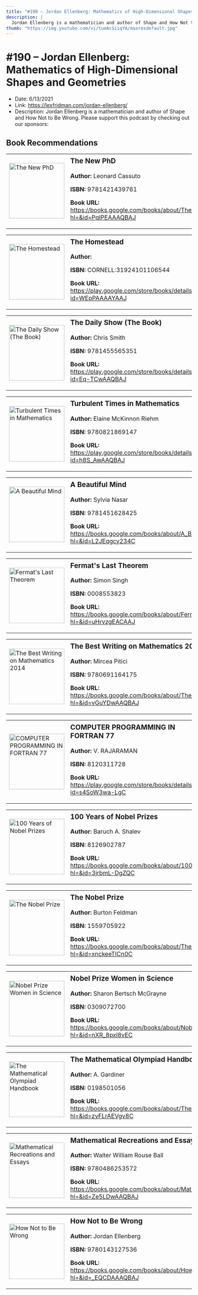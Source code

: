 ```yaml
---
title: "#190 – Jordan Ellenberg: Mathematics of High-Dimensional Shapes and Geometries"
description: |
  Jordan Ellenberg is a mathematician and author of Shape and How Not to Be Wrong. Please support this podcast by checking out our sponsors:"
thumb: "https://img.youtube.com/vi/tueAcSiiqYA/maxresdefault.jpg"
---
```


# #190 – Jordan Ellenberg: Mathematics of High-Dimensional Shapes and Geometries

  - Date: 6/13/2021
  - Link: https://lexfridman.com/jordan-ellenberg/
  - Description: Jordan Ellenberg is a mathematician and author of Shape and How Not to Be Wrong. Please support this podcast by checking out our sponsors:

## Book Recommendations

<table style="border: none;"><tr style="border: none;"><td style="border: none;"><img src="https://books.google.com/books/content?id=PqIPEAAAQBAJ&printsec=frontcover&img=1&zoom=1&edge=curl&source=gbs_api" alt="The New PhD" width="150" style="vertical-align: top;"></td><td style="border: none; vertical-align: top;"><h3 style='margin-top: 5'>The New PhD</h3><p><strong>Author:</strong> Leonard Cassuto</p><p><strong>ISBN:</strong> 9781421439761</p><p><strong>Book URL:</strong> <a href="https://books.google.com/books/about/The_New_PhD.html?hl=&id=PqIPEAAAQBAJ">https://books.google.com/books/about/The_New_PhD.html?hl=&id=PqIPEAAAQBAJ</a></p></td></tr></table>
<table style="border: none;"><tr style="border: none;"><td style="border: none;"><img src="https://books.google.com/books/content?id=WEpPAAAAYAAJ&printsec=frontcover&img=1&zoom=1&edge=curl&source=gbs_api" alt="The Homestead" width="150" style="vertical-align: top;"></td><td style="border: none; vertical-align: top;"><h3 style='margin-top: 5'>The Homestead</h3><p><strong>Author:</strong> </p><p><strong>ISBN:</strong> CORNELL:31924101106544</p><p><strong>Book URL:</strong> <a href="https://play.google.com/store/books/details?id=WEpPAAAAYAAJ">https://play.google.com/store/books/details?id=WEpPAAAAYAAJ</a></p></td></tr></table>
<table style="border: none;"><tr style="border: none;"><td style="border: none;"><img src="https://books.google.com/books/content?id=Eq-TCwAAQBAJ&printsec=frontcover&img=1&zoom=1&edge=curl&source=gbs_api" alt="The Daily Show (The Book)" width="150" style="vertical-align: top;"></td><td style="border: none; vertical-align: top;"><h3 style='margin-top: 5'>The Daily Show (The Book)</h3><p><strong>Author:</strong> Chris Smith</p><p><strong>ISBN:</strong> 9781455565351</p><p><strong>Book URL:</strong> <a href="https://play.google.com/store/books/details?id=Eq-TCwAAQBAJ">https://play.google.com/store/books/details?id=Eq-TCwAAQBAJ</a></p></td></tr></table>
<table style="border: none;"><tr style="border: none;"><td style="border: none;"><img src="https://books.google.com/books/content?id=h8S_AwAAQBAJ&printsec=frontcover&img=1&zoom=1&edge=curl&source=gbs_api" alt="Turbulent Times in Mathematics" width="150" style="vertical-align: top;"></td><td style="border: none; vertical-align: top;"><h3 style='margin-top: 5'>Turbulent Times in Mathematics</h3><p><strong>Author:</strong> Elaine McKinnon Riehm</p><p><strong>ISBN:</strong> 9780821869147</p><p><strong>Book URL:</strong> <a href="https://play.google.com/store/books/details?id=h8S_AwAAQBAJ">https://play.google.com/store/books/details?id=h8S_AwAAQBAJ</a></p></td></tr></table>
<table style="border: none;"><tr style="border: none;"><td style="border: none;"><img src="https://books.google.com/books/content?id=L2JEqgcy234C&printsec=frontcover&img=1&zoom=1&edge=curl&source=gbs_api" alt="A Beautiful Mind" width="150" style="vertical-align: top;"></td><td style="border: none; vertical-align: top;"><h3 style='margin-top: 5'>A Beautiful Mind</h3><p><strong>Author:</strong> Sylvia Nasar</p><p><strong>ISBN:</strong> 9781451628425</p><p><strong>Book URL:</strong> <a href="https://books.google.com/books/about/A_Beautiful_Mind.html?hl=&id=L2JEqgcy234C">https://books.google.com/books/about/A_Beautiful_Mind.html?hl=&id=L2JEqgcy234C</a></p></td></tr></table>
<table style="border: none;"><tr style="border: none;"><td style="border: none;"><img src="https://books.google.com/books/content?id=uHrvzgEACAAJ&printsec=frontcover&img=1&zoom=1&source=gbs_api" alt="Fermat's Last Theorem" width="150" style="vertical-align: top;"></td><td style="border: none; vertical-align: top;"><h3 style='margin-top: 5'>Fermat's Last Theorem</h3><p><strong>Author:</strong> Simon Singh</p><p><strong>ISBN:</strong> 0008553823</p><p><strong>Book URL:</strong> <a href="https://books.google.com/books/about/Fermat_s_Last_Theorem.html?hl=&id=uHrvzgEACAAJ">https://books.google.com/books/about/Fermat_s_Last_Theorem.html?hl=&id=uHrvzgEACAAJ</a></p></td></tr></table>
<table style="border: none;"><tr style="border: none;"><td style="border: none;"><img src="https://books.google.com/books/content?id=vGuYDwAAQBAJ&printsec=frontcover&img=1&zoom=1&edge=curl&source=gbs_api" alt="The Best Writing on Mathematics 2014" width="150" style="vertical-align: top;"></td><td style="border: none; vertical-align: top;"><h3 style='margin-top: 5'>The Best Writing on Mathematics 2014</h3><p><strong>Author:</strong> Mircea Pitici</p><p><strong>ISBN:</strong> 9780691164175</p><p><strong>Book URL:</strong> <a href="https://books.google.com/books/about/The_Best_Writing_on_Mathematics_2014.html?hl=&id=vGuYDwAAQBAJ">https://books.google.com/books/about/The_Best_Writing_on_Mathematics_2014.html?hl=&id=vGuYDwAAQBAJ</a></p></td></tr></table>
<table style="border: none;"><tr style="border: none;"><td style="border: none;"><img src="https://books.google.com/books/content?id=s4SoW3wa-LgC&printsec=frontcover&img=1&zoom=1&edge=curl&source=gbs_api" alt="COMPUTER PROGRAMMING IN FORTRAN 77" width="150" style="vertical-align: top;"></td><td style="border: none; vertical-align: top;"><h3 style='margin-top: 5'>COMPUTER PROGRAMMING IN FORTRAN 77</h3><p><strong>Author:</strong> V. RAJARAMAN</p><p><strong>ISBN:</strong> 8120311728</p><p><strong>Book URL:</strong> <a href="https://play.google.com/store/books/details?id=s4SoW3wa-LgC">https://play.google.com/store/books/details?id=s4SoW3wa-LgC</a></p></td></tr></table>
<table style="border: none;"><tr style="border: none;"><td style="border: none;"><img src="https://books.google.com/books/content?id=3jrbmL-DgZQC&printsec=frontcover&img=1&zoom=1&edge=curl&source=gbs_api" alt="100 Years of Nobel Prizes" width="150" style="vertical-align: top;"></td><td style="border: none; vertical-align: top;"><h3 style='margin-top: 5'>100 Years of Nobel Prizes</h3><p><strong>Author:</strong> Baruch A. Shalev</p><p><strong>ISBN:</strong> 8126902787</p><p><strong>Book URL:</strong> <a href="https://books.google.com/books/about/100_Years_of_Nobel_Prizes.html?hl=&id=3jrbmL-DgZQC">https://books.google.com/books/about/100_Years_of_Nobel_Prizes.html?hl=&id=3jrbmL-DgZQC</a></p></td></tr></table>
<table style="border: none;"><tr style="border: none;"><td style="border: none;"><img src="https://books.google.com/books/content?id=xnckeeTICn0C&printsec=frontcover&img=1&zoom=1&edge=curl&source=gbs_api" alt="The Nobel Prize" width="150" style="vertical-align: top;"></td><td style="border: none; vertical-align: top;"><h3 style='margin-top: 5'>The Nobel Prize</h3><p><strong>Author:</strong> Burton Feldman</p><p><strong>ISBN:</strong> 1559705922</p><p><strong>Book URL:</strong> <a href="https://books.google.com/books/about/The_Nobel_Prize.html?hl=&id=xnckeeTICn0C">https://books.google.com/books/about/The_Nobel_Prize.html?hl=&id=xnckeeTICn0C</a></p></td></tr></table>
<table style="border: none;"><tr style="border: none;"><td style="border: none;"><img src="https://books.google.com/books/content?id=nXR_8pxl8vEC&printsec=frontcover&img=1&zoom=1&source=gbs_api" alt="Nobel Prize Women in Science" width="150" style="vertical-align: top;"></td><td style="border: none; vertical-align: top;"><h3 style='margin-top: 5'>Nobel Prize Women in Science</h3><p><strong>Author:</strong> Sharon Bertsch McGrayne</p><p><strong>ISBN:</strong> 0309072700</p><p><strong>Book URL:</strong> <a href="https://books.google.com/books/about/Nobel_Prize_Women_in_Science.html?hl=&id=nXR_8pxl8vEC">https://books.google.com/books/about/Nobel_Prize_Women_in_Science.html?hl=&id=nXR_8pxl8vEC</a></p></td></tr></table>
<table style="border: none;"><tr style="border: none;"><td style="border: none;"><img src="https://books.google.com/books/content?id=zyFLrAEVgv8C&printsec=frontcover&img=1&zoom=1&edge=curl&source=gbs_api" alt="The Mathematical Olympiad Handbook" width="150" style="vertical-align: top;"></td><td style="border: none; vertical-align: top;"><h3 style='margin-top: 5'>The Mathematical Olympiad Handbook</h3><p><strong>Author:</strong> A. Gardiner</p><p><strong>ISBN:</strong> 0198501056</p><p><strong>Book URL:</strong> <a href="https://books.google.com/books/about/The_Mathematical_Olympiad_Handbook.html?hl=&id=zyFLrAEVgv8C">https://books.google.com/books/about/The_Mathematical_Olympiad_Handbook.html?hl=&id=zyFLrAEVgv8C</a></p></td></tr></table>
<table style="border: none;"><tr style="border: none;"><td style="border: none;"><img src="https://books.google.com/books/content?id=Ze5LDwAAQBAJ&printsec=frontcover&img=1&zoom=1&edge=curl&source=gbs_api" alt="Mathematical Recreations and Essays" width="150" style="vertical-align: top;"></td><td style="border: none; vertical-align: top;"><h3 style='margin-top: 5'>Mathematical Recreations and Essays</h3><p><strong>Author:</strong> Walter William Rouse Ball</p><p><strong>ISBN:</strong> 9780486253572</p><p><strong>Book URL:</strong> <a href="https://books.google.com/books/about/Mathematical_Recreations_and_Essays.html?hl=&id=Ze5LDwAAQBAJ">https://books.google.com/books/about/Mathematical_Recreations_and_Essays.html?hl=&id=Ze5LDwAAQBAJ</a></p></td></tr></table>
<table style="border: none;"><tr style="border: none;"><td style="border: none;"><img src="https://books.google.com/books/content?id=_EQCDAAAQBAJ&printsec=frontcover&img=1&zoom=1&edge=curl&source=gbs_api" alt="How Not to Be Wrong" width="150" style="vertical-align: top;"></td><td style="border: none; vertical-align: top;"><h3 style='margin-top: 5'>How Not to Be Wrong</h3><p><strong>Author:</strong> Jordan Ellenberg</p><p><strong>ISBN:</strong> 9780143127536</p><p><strong>Book URL:</strong> <a href="https://books.google.com/books/about/How_Not_to_Be_Wrong.html?hl=&id=_EQCDAAAQBAJ">https://books.google.com/books/about/How_Not_to_Be_Wrong.html?hl=&id=_EQCDAAAQBAJ</a></p></td></tr></table>
